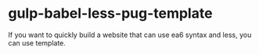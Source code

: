 # gulp-babel-less-pug-template

If you want to quickly build a website that can use ea6 syntax and less, you can use template.

